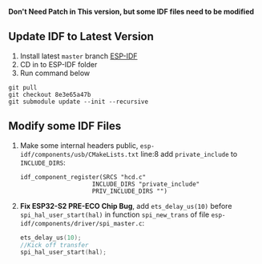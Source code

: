 **Don't Need Patch in This version, but some IDF files need to be modified**

## Update IDF to Latest Version

1. Install latest `master` branch [ESP-IDF](https://github.com/espressif/esp-idf)
2. CD in to ESP-IDF folder
3. Run command below

```
git pull
git checkout 8e3e65a47b
git submodule update --init --recursive
```

## Modify some IDF Files

1. Make some internal headers public, `esp-idf/components/usb/CMakeLists.txt` line:8 add `private_include` to `INCLUDE_DIRS`:

   ```
   idf_component_register(SRCS "hcd.c"
                       INCLUDE_DIRS "private_include"
                       PRIV_INCLUDE_DIRS "")
   ```

2. **Fix ESP32-S2 PRE-ECO Chip Bug**, add `ets_delay_us(10)` before `spi_hal_user_start(hal)` in function `spi_new_trans` of file `esp-idf/components/driver/spi_master.c`:

   ```c
   ets_delay_us(10);
   //Kick off transfer
   spi_hal_user_start(hal);
   ```